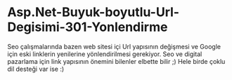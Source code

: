 # Asp.Net-Buyuk-boyutlu-Url-Degisimi-301-Yonlendirme
Seo çalışmalarında bazen web sitesi içi Url yapısının değişmesi ve Google için eski linklerin yenilerine yönlendirilmesi gerekiyor.
Seo ve digital pazarlama için link yapısının önemini bilenler elbette bilir ;) Hele birde çoklu dil desteği var ise :)
